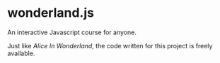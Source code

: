 # wonderland.js
An interactive Javascript course for anyone.

Just like *Alice In Wonderland*, the code written for this project is freely available.
